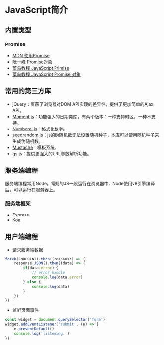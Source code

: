 # JavaScript简介


## 内置类型

### Promise
- [MDN 使用Promise](https://developer.mozilla.org/zh-CN/docs/Web/JavaScript/Guide/Using_promises)
- [阮一峰 Promise对象](https://javascript.ruanyifeng.com/advanced/promise.html)
- [菜鸟教程 JavaScript Primise](https://www.runoob.com/js/js-promise.html)
- [菜鸟教程 JavaScript Promise 对象](https://www.runoob.com/w3cnote/javascript-promise-object.html)


## 常用的第三方库
- jQuery：屏蔽了浏览器对DOM API实现的差异性，提供了更加简单的Ajax API。
- [Moment.js](https://momentjs.com/)：功能强大的日期类库，有两个版本：一种支持时区，一种不支持。
- [Numberal.js](http://numeraljs.com/)：格式化数字。
- [seedrandom.js](https://github.com/davidbau/seedrandom)：js的伪随机数无法设置随机种子，本库可以使用随机种子来生成伪随机数。
- [Mustache](https://github.com/janl/mustache.js)：模板系统。
- qs.js：提供更强大的URL参数解析功能。



## 服务端编程
服务端编程常用Node。常规的JS一般运行在浏览器中，Node使用v8引擎编译后，可以运行在服务器上。

### 服务端框架
- Express
- Koa



## 用户端编程
- 请求服务端数据
```js
fetch(ENDPOINT).then((response) => {
    response.JSON().then((data) => {
        if(data.error) {
            // error handle
            console.log(data.error)
        } else {
            console.log(data)
        }
    })
})
```

- 监听页面事件
```js
const widget = document.querySelector('form')
widget.addEventListener('submit', (e) => {
    e.preventDefault()
    console.log('listening.')
})
```